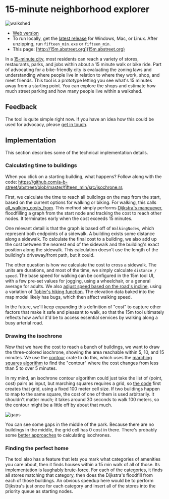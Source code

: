 # 15-minute neighborhood explorer

![walkshed](walkshed.gif)

- [Web version](http://play.abstreet.org/0.3.13/fifteen_min.html)
- To run locally, get the
  [latest release](https://github.com/a-b-street/abstreet/releases) for Windows,
  Mac, or Linux. After unzipping, run `fifteen_min.exe` or `fifteen_min`.
- This page: [http://15m.abstreet.org](15m.abstreet.org)

In a
[15-minute city](https://crosscut.com/focus/2020/11/seattle-could-become-next-15-minute-city),
most residents can reach a variety of stores, restaurants, parks, and jobs
within about a 15 minute walk or bike ride. Part of advocating for a
bike-friendly city is evaluating the zoning laws and understanding where people
live in relation to where they work, shop, and meet friends. This tool is a
prototype letting you see what's 15 minutes away from a starting point. You can
explore the shops and estimate how much street parking and how many people live
within a walkshed.

## Feedback

The tool is quite simple right now. If you have an idea how this could be used
for advocacy, please
[get in touch](https://github.com/a-b-street/abstreet/issues/393).

## Implementation

This section describes some of the technical implementation details.

### Calculating time to buildings

When you click on a starting building, what happens? Follow along with the code:
<https://github.com/a-b-street/abstreet/blob/master/fifteen_min/src/isochrone.rs>

First, we calculate the time to reach all buildings on the map from the start,
based on the current options for walking or biking. For walking, this calls
[all_walking_costs_from](https://github.com/a-b-street/abstreet/blob/master/map_model/src/connectivity/walking.rs).
This method simply performs
[Dijkstra's maneuever](https://en.wikipedia.org/wiki/Dijkstra%27s_algorithm),
floodfilling a graph from the start node and tracking the cost to reach other
nodes. It terminates early when the cost exceeds 15 minutes.

One relevant detail is that the graph is based off of `WalkingNodes`, which
represent both endpoints of a sidewalk. A building exists some distance along a
sidewalk. To calculate the final cost to a building, we also add up the cost
between the nearest end of the sidewalk and the building's exact position along
the sidewalk. This calculation doesn't use the length of the building's
driveway/front path, but it could.

The other question is how we calculate the cost to cross a sidewalk. The units
are durations, and most of the time, we simply calculate `distance / speed`. The
base speed for walking can be configured in the 15m tool UI, with a few pre-set
values for jogging, using a wheelchair, or a general average for adults. We also
[adjust speed based on the road's incline](https://github.com/a-b-street/abstreet/blob/8826af31cba342662694014e549322a727605339/map_model/src/traversable.rs#L315),
using a variation of
[Tobler's hiking function](https://en.wikipedia.org/wiki/Tobler%27s_hiking_function).
The elevation data baked into the map model likely has bugs, which then affect
walking speed.

In the future, we'll keep expanding this definition of "cost" to capture other
factors that make it safe and pleasant to walk, so that the 15m tool ultimately
reflects how awful it'd be to access essential services by walking along a busy
arterial road.

### Drawing the isochrone

Now that we have the cost to reach a bunch of buildings, we want to draw the
three-colored isochrone, showing the area reachable within 5, 10, and 15
minutes. We use the [contour](https://crates.io/crates/contour) crate to do
this, which uses the
[marching squares algorithm](https://en.wikipedia.org/wiki/Marching_squares) to
find the "contour" where the cost changes from less than 5 to over 5 minutes.

In my mind, an isochrone contour algorithm could just take the list of (point,
cost) pairs as input, but marching squares requires a grid, so
[the code](https://github.com/a-b-street/abstreet/blob/8826af31cba342662694014e549322a727605339/fifteen_min/src/isochrone.rs#L126)
first creates that grid, using a fixed 100 meter cell size. If two buildings
happen to map to the same square, the cost of one of them is used arbitrarily.
It shouldn't matter much; it takes around 30 seconds to walk 100 meters, so the
contour might be a little off by about that much.

![gaps](gaps.png)

You can see some gaps in the middle of the park. Because there are no buildings
in the middle, the grid cell has 0 cost in there. There's probably some
[better approaches](https://github.com/a-b-street/abstreet/issues/669) to
calculating isochrones.

### Finding the perfect home

The tool also has a feature that lets you mark what categories of amenities you
care about, then it finds houses within a 15 min walk of all of those. Its
implementation is
[laughably brute-force](https://github.com/a-b-street/abstreet/blob/8826af31cba342662694014e549322a727605339/fifteen_min/src/find_home.rs#L84).
For each of the categories, it finds all stores matching that category, then
does the Dijkstra's floodfill from each of those buildings. An obvious speedup
here would be to perform Dijkstra's just once for each category and insert all
of the stores into the priority queue as starting nodes.
